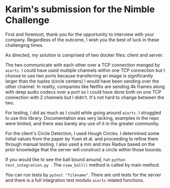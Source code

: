 # Karim's submission for the Nimble Challenge

First and foremost, thank you for the opportunity to interview with your company. 
Regardless of the outcome, I wish you the best of luck in these challenging times.

As directed, my solution is comprised of two docker files: client and server.

The two communicate with each other over a TCP connection manged by `aiortc`.
I could have used multiple channels within one TCP connection but I choose 
to use two ports because transferring an image is significantly larger than 
the tuples (circle centers) I would have been sending over the other channel.
In reality, companies like Netflix are sending 4k frames along with deep 
audio codecs over a port so I could have done both on one TCP connection with 
2 channels but I didn't. It's not hard to change between the two.

For testing, I did as much as I could while going around `aiortc`. I struggled
to use this library. Documentation was very lacking, examples in the repo 
were limited, and there was barely any use of it in the greater community. 

For the client's Circle Detection, I used Hough Circles. I determined some 
initial values from the paper by Yuen et al. and proceeding to refine them 
through manual testing. I also used a min and max Radius based on the 
prior knowledge that the server will construct a circle within those bounds.

If you would like to see the ball bound around, run `python test_integration.py `.
The `view_ball()` method is called by main method.

You can run tests by `pytest "filename"`. There are unit tests for the server
and there is a full integration test modulo `aiortc` related functions.
